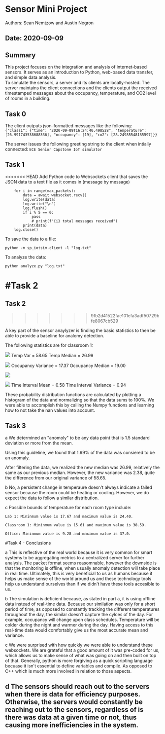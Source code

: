 # Sensor Mini Project

Authors: Sean Nemtzow and Austin Negron

Date: 2020-09-09
-----

## Summary
This project focuses on the integration and analysis of internet-based sensors. It serves as an introduction to Python, web-based data transfer, and simple data analysis.  
To simulate the sensors, a server and its clients are locally-hosted. The server maintains the client connections and the clients output the received timestamped messages about the occupancy, temperature, and CO2 level of rooms in a building.


## Task 0
The client outputs json-formatted messages like the following:  
`{"class1": {"time": "2020-09-09T16:24:40.498528", "temperature": [26.991743538688336], "occupancy": [19], "co2": [28.24985548185597]}}` 

The server issues the following greeting string to the client when intially connected:
`ECE Senior Capstone IoT simulator`

## Task 1

<<<<<<< HEAD
Add Python code to Websockets client that saves the JSON data to a text file as it comes in (message by message)

		for i in range(max_packets):
            data = await websocket.recv()
            log.write(data)
            log.write("\n")
            log.flush()
            if i % 5 == 0:
                pass
                # print(f"{i} total messages received")
            print(data)
        log.close()


To save the data to a file:
	
	python -m sp_iotsim.client -l "log.txt"

To analyze the data:

	python analyze.py "log.txt"


#Task 2
=======
## Task 2
>>>>>>> 9fb2d41522fae101efa3adf50729bfe8067cb529

A key part of the sensor anaylyzer is finding the basic statistics to then be able to provide a baseline for analomy detection. 

The following statistics are for classroom 1:


![](temp.png)
Temp Var = 58.65
Temp Median = 26.99

![](occupancy.png)
Occupancy Variance = 17.37
Occupancy Median = 19.00

![](class1.png)

![](time.png)
Time Interval Mean = 0.58
Time Interval Variance = 0.94

These probability distribution functions are calculated by plotting a histogram of the data and normalizing so that the data sums to 100%. We were able to accomplish this by calling the Numpy functions and learning how to not take the nan values into account.



## Task 3

a We determined an "anomoly" to be any data point that is 1.5 standard deviation or more from the mean. 

Using this guideline, we found that 1.99% of the data was consiered to be an anomaly. 


After filtering the data, we realized the new median was 26.99, relatively the same as our previous median. However, the new variance was 2.38, quite the difference from our original variance of 58.65.

b No, a persistent change in temperaure doesn't always indicate a failed sensor because the room could be heating or cooling. However, we do expect the data to follow a similar distribution.

c Possible bounds of temperature for each room type include:

	Lab 1: Mininmum value is 17.67 and maximum value is 24.40.

	Classroom 1: Mininmum value is 15.61 and maximum value is 38.59.

	Office: Mininmum value is 9.28 and maximum value is 37.0.



#Task 4 - Conclusions

a This is reflective of the real world because it is very common for smart systems to be aggregating metrics to a centralized server for further analysis. The packet format seems reasomnable, however the downside is that the monitoring is offline, when usually anomaly detection will take place in real time. Ultimately, this is very beneficial to us as humans because it helps us make sense of the world around us and these technology tools help us understand ourselves than if we didn't have these tools accesible to us. 

b The simulation is deficient because, as stated in part a, it is using offline data instead of real-time data. Because our similation was only for a short period of time, as opposed to constantly tracking the different temperatures throughout the day, the similar doesn't capture the cylces of the day. For example, occupancy will change upon class schedules. Temperature will be colder during the night and warmer during the day. Having access to this real-time data would comfortably give us the most accurate mean and variance. 

c We were surprised with how quickly we were able to understand these websockets. We are grateful that a good amount of it was pre-coded for us, which allows us to make sense of what was going on and then built on top of that. Generally, python is more forgiving as a quick scripting language becuase it isn't essential to define variables and compile. As opposed to C++ which is much more involved in relation to those aspects. 

d The sensors should reach out to the servers when there is data for efficiency purposes. Otherwise, the servers would constantly be reaching out to the sensors, regardless of is there was data at a given time or not, thus causing more inefficiencies in the system. 
-----
